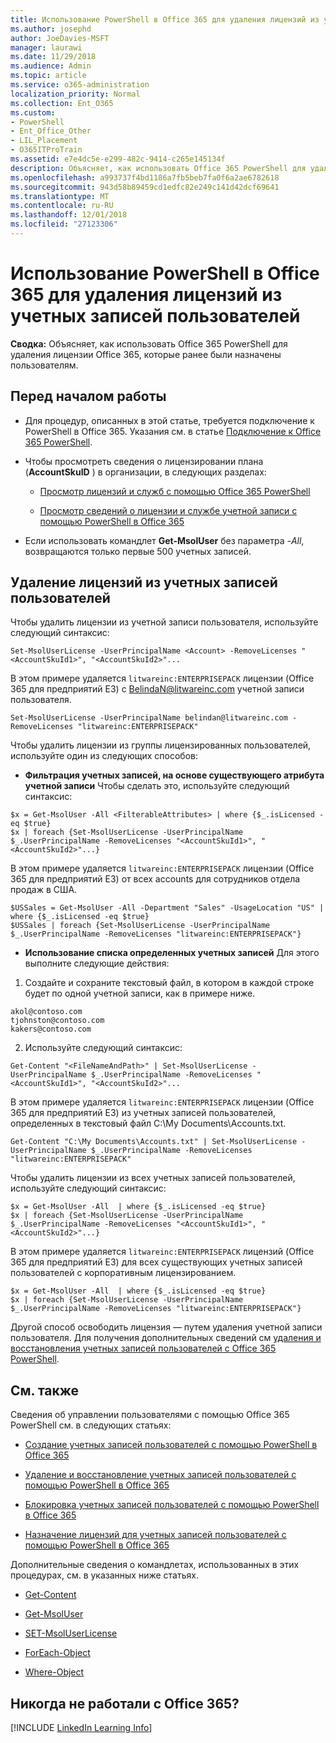 ```yaml
---
title: Использование PowerShell в Office 365 для удаления лицензий из учетных записей пользователей
ms.author: josephd
author: JoeDavies-MSFT
manager: laurawi
ms.date: 11/29/2018
ms.audience: Admin
ms.topic: article
ms.service: o365-administration
localization_priority: Normal
ms.collection: Ent_O365
ms.custom:
- PowerShell
- Ent_Office_Other
- LIL_Placement
- O365ITProTrain
ms.assetid: e7e4dc5e-e299-482c-9414-c265e145134f
description: Объясняет, как использовать Office 365 PowerShell для удаления лицензии Office 365, которые ранее были назначены пользователям.
ms.openlocfilehash: a993737f4bd1186a7fb5beb7fa0f6a2ae6782618
ms.sourcegitcommit: 943d58b89459cd1edfc82e249c141d42dcf69641
ms.translationtype: MT
ms.contentlocale: ru-RU
ms.lasthandoff: 12/01/2018
ms.locfileid: "27123306"
---
```

# <a name="remove-licenses-from-user-accounts-with-office-365-powershell"></a>Использование PowerShell в Office 365 для удаления лицензий из учетных записей пользователей

**Сводка:** Объясняет, как использовать Office 365 PowerShell для удаления лицензии Office 365, которые ранее были назначены пользователям.
  
## <a name="before-you-begin"></a>Перед началом работы

- Для процедур, описанных в этой статье, требуется подключение к PowerShell в Office 365. Указания см. в статье [Подключение к Office 365 PowerShell](connect-to-office-365-powershell.md).
    
- Чтобы просмотреть сведения о лицензировании плана (**AccountSkuID** ) в организации, в следующих разделах:
    
  - [Просмотр лицензий и служб с помощью Office 365 PowerShell](view-licenses-and-services-with-office-365-powershell.md)
    
  - [Просмотр сведений о лицензии и службе учетной записи с помощью PowerShell в Office 365](view-account-license-and-service-details-with-office-365-powershell.md)
    
- Если использовать командлет **Get-MsolUser** без параметра _-All_, возвращаются только первые 500 учетных записей.
    
## <a name="removing-licenses-from-user-accounts"></a>Удаление лицензий из учетных записей пользователей

Чтобы удалить лицензии из учетной записи пользователя, используйте следующий синтаксис:
  
```
Set-MsolUserLicense -UserPrincipalName <Account> -RemoveLicenses "<AccountSkuId1>", "<AccountSkuId2>"...
```

В этом примере удаляется `litwareinc:ENTERPRISEPACK` лицензии (Office 365 для предприятий E3) с BelindaN@litwareinc.com учетной записи пользователя.
  
```
Set-MsolUserLicense -UserPrincipalName belindan@litwareinc.com -RemoveLicenses "litwareinc:ENTERPRISEPACK"
```

Чтобы удалить лицензии из группы лицензированных пользователей, используйте один из следующих способов:
  
- **Фильтрация учетных записей, на основе существующего атрибута учетной записи** Чтобы сделать это, используйте следующий синтаксис:
    
```
$x = Get-MsolUser -All <FilterableAttributes> | where {$_.isLicensed -eq $true}
$x | foreach {Set-MsolUserLicense -UserPrincipalName $_.UserPrincipalName -RemoveLicenses "<AccountSkuId1>", "<AccountSkuId2>"...}
```

В этом примере удаляется `litwareinc:ENTERPRISEPACK` лицензии (Office 365 для предприятий E3) от всех accounts для сотрудников отдела продаж в США.
    
```
$USSales = Get-MsolUser -All -Department "Sales" -UsageLocation "US" | where {$_.isLicensed -eq $true}
$USSales | foreach {Set-MsolUserLicense -UserPrincipalName $_.UserPrincipalName -RemoveLicenses "litwareinc:ENTERPRISEPACK"}
```

- **Использование списка определенных учетных записей** Для этого выполните следующие действия:
    
1. Создайте и сохраните текстовый файл, в котором в каждой строке будет по одной учетной записи, как в примере ниже.
    
  ```
akol@contoso.com
tjohnston@contoso.com
kakers@contoso.com
  ```

2. Используйте следующий синтаксис:
    
  ```
  Get-Content "<FileNameAndPath>" | Set-MsolUserLicense -UserPrincipalName $_.UserPrincipalName -RemoveLicenses "<AccountSkuId1>", "<AccountSkuId2>"...
  ```

В этом примере удаляется `litwareinc:ENTERPRISEPACK` лицензии (Office 365 для предприятий E3) из учетных записей пользователей, определенных в текстовый файл C:\My Documents\Accounts.txt.
    
  ```
  Get-Content "C:\My Documents\Accounts.txt" | Set-MsolUserLicense -UserPrincipalName $_.UserPrincipalName -RemoveLicenses "litwareinc:ENTERPRISEPACK"
  ```

Чтобы удалить лицензии из всех учетных записей пользователей, используйте следующий синтаксис:
  
```
$x = Get-MsolUser -All  | where {$_.isLicensed -eq $true}
$x | foreach {Set-MsolUserLicense -UserPrincipalName $_.UserPrincipalName -RemoveLicenses "<AccountSkuId1>", "<AccountSkuId2>"...}
```

В этом примере удаляется `litwareinc:ENTERPRISEPACK` лицензий (Office 365 для предприятий E3) для всех существующих учетных записей пользователей с корпоративным лицензированием.
  
```
$x = Get-MsolUser -All  | where {$_.isLicensed -eq $true}
$x | foreach {Set-MsolUserLicense -UserPrincipalName $_.UserPrincipalName -RemoveLicenses "litwareinc:ENTERPRISEPACK"}
```

Другой способ освободить лицензия — путем удаления учетной записи пользователя. Для получения дополнительных сведений см [удаления и восстановления учетных записей пользователей с Office 365 PowerShell](delete-and-restore-user-accounts-with-office-365-powershell.md).
  
## <a name="see-also"></a>См. также

Сведения об управлении пользователями с помощью Office 365 PowerShell см. в следующих статьях:
  
- [Создание учетных записей пользователей с помощью PowerShell в Office 365](create-user-accounts-with-office-365-powershell.md)
    
- [Удаление и восстановление учетных записей пользователей с помощью PowerShell в Office 365](delete-and-restore-user-accounts-with-office-365-powershell.md)
    
- [Блокировка учетных записей пользователей с помощью PowerShell в Office 365](block-user-accounts-with-office-365-powershell.md)
    
- [Назначение лицензий для учетных записей пользователей с помощью PowerShell в Office 365](assign-licenses-to-user-accounts-with-office-365-powershell.md)
    
Дополнительные сведения о командлетах, использованных в этих процедурах, см. в указанных ниже статьях.
  
- [Get-Content](https://go.microsoft.com/fwlink/p/?LinkId=289917)
    
- [Get-MsolUser](https://go.microsoft.com/fwlink/p/?LinkId=691543)
    
- [SET-MsolUserLicense](https://go.microsoft.com/fwlink/p/?LinkId=691548)
    
- [ForEach-Object](https://go.microsoft.com/fwlink/p/?LinkId=113300)
    
- [Where-Object](https://go.microsoft.com/fwlink/p/?LinkId=113423)
    
## <a name="new-to-office-365"></a>Никогда не работали с Office 365?

[!INCLUDE [LinkedIn Learning Info](../common/office/linkedin-learning-info.md)]
   

